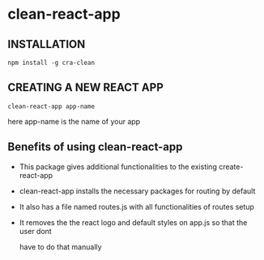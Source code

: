 # clean-react-app

## INSTALLATION

```text
npm install -g cra-clean
```

## CREATING A NEW REACT APP

```text
clean-react-app app-name
```

here app-name is the name of your app

## Benefits of using clean-react-app

* This package gives additional functionalities to the existing create-react-app
* clean-react-app installs the necessary packages for routing by default
* It also has a file named routes.js with all functionalities of routes setup
* It removes the the react logo and default styles on app.js so that the user dont 

  have to do that manually





